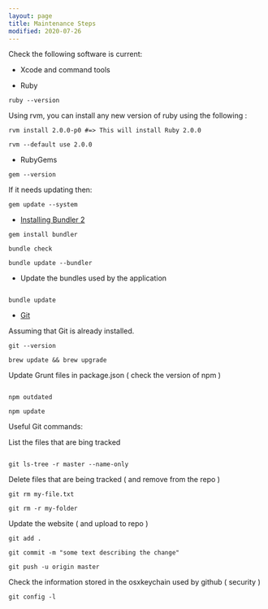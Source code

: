 ```yaml
---
layout: page
title: Maintenance Steps
modified: 2020-07-26
---
```


Check the following software is current:

* Xcode and command tools

* Ruby

```
ruby --version

```

Using rvm, you can install any new version of ruby using the following :

```
rvm install 2.0.0-p0 #=> This will install Ruby 2.0.0

rvm --default use 2.0.0

```

* RubyGems

```
gem --version
```

If it needs updating then:

```
gem update --system
```

* [Installing Bundler 2](https://bundler.io/guides/bundler_2_upgrade.html)

```
gem install bundler

bundle check

bundle update --bundler

```

- Update the bundles used by the application

```

bundle update

```

* [Git](https://medium.com/@katopz/how-to-upgrade-git-ff00ea12be18)

Assuming that Git is already installed.

```
git --version

brew update && brew upgrade

```

Update Grunt files in package.json ( check the version of npm )

```

npm outdated

npm update

```

Useful Git commands:

List the files that are bing tracked

```

git ls-tree -r master --name-only

```


Delete files that are being tracked ( and remove from the repo )

```
git rm my-file.txt

git rm -r my-folder

```

Update the website ( and upload to repo )

```
git add .

git commit -m "some text describing the change"

git push -u origin master

```

Check the information stored in the osxkeychain used by github ( security )

```
git config -l

```
